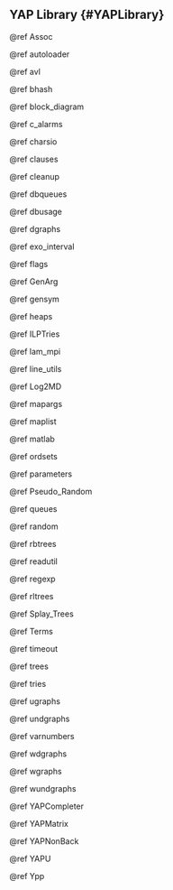 ## YAP Library {#YAPLibrary}


@ref Assoc

@ref autoloader

@ref avl

@ref bhash

@ref block_diagram

@ref c_alarms

@ref charsio

@ref clauses

@ref cleanup

@ref dbqueues

@ref dbusage

@ref dgraphs

@ref exo_interval

@ref flags

@ref GenArg

@ref gensym

@ref heaps

@ref ILPTries

@ref lam_mpi

@ref line_utils

@ref Log2MD

@ref mapargs

@ref maplist

@ref matlab

@ref ordsets

@ref parameters

@ref Pseudo_Random

@ref queues

@ref random

@ref rbtrees

@ref readutil

@ref regexp

@ref rltrees

@ref Splay_Trees

@ref Terms

@ref timeout

@ref trees

@ref tries

@ref ugraphs

@ref undgraphs

@ref varnumbers

@ref wdgraphs

@ref wgraphs

@ref wundgraphs

@ref YAPCompleter

@ref YAPMatrix

@ref YAPNonBack

@ref YAPU

@ref Ypp
